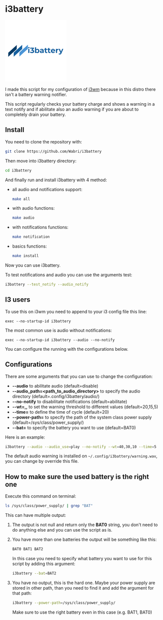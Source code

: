 # i3battery

![LOGO](LOGO.png)

I made this script for my configuration of [i3wm](i3wm.org) because in this distro there isn't a battery warning notifier.

This script regularly checks your battery charge and shows a warning in a text notify and if abilitate also an audio warning if you are about to completely drain your battery.

## Install

You need to clone the repository with:

```bash
git clone https://github.com/Wabri/i3battery
```

Then move into i3battery directory:

```bash
cd i3battery
```

And finally run and install i3battery with 4 method:


* all audio and notifications support:

    ```bash
    make all
    ```
    
* with audio functions:

    ```bash
    make audio
    ```

* with notifications functions:

    ```bash
    make notification
    ```

* basics functions:

    ```bash
    make install
    ```

Now you can use i3battery.

To test notifications and audio you can use the arguments test:

```bash
i3battery --test_notify --audio_notify
```

## I3 users

To use this on i3wm you need to append to your i3 config file this line:

```i3wm
exec --no-startup-id i3battery
```

The most common use is audio without notifications:

```i3wm
exec --no-startup-id i3battery --audio --no-notify
```

You can configure the running with the configurations below.

## Configurations

There are some arguments that you can use to change the configuration:

* **--audio** to abilitate audio (default=disable)
* **--audio_path=<path_to_audio_directory>** to specify the audio directory (default=.config/i3battery/audio/)
* **--no-notify** to disabilitate notifications (default=abilitate)
* **--wt=<wt1>,<wt2>,<wt3>** to set the warning threshold to different values (default=20,15,5)
* **--time=<value>** to define the time of cycle (default=20)
* **--power-path=<value>** to specify the path of the system class power supply (default=/sys/class/power_supply/)
* **--bat=<value>** to specify the battery you want to use (default=BAT0)

Here is an example:

```bash
i3battery --audio --audio_use=play --no-notify --wt=40,30,10 --time=5
```

The default audio warning is installed on `~/.config/i3battery/warning.wav`, you can change by override this file.

## How to make sure the used battery is the right one

Execute this command on terminal:

```Bash
ls /sys/class/power_supply/ | grep "BAT"
```

This can have multiple output:

1. The output is not null and return only the **BAT0** string, you don't need to do anything else and you can use the script as is.
2. You have more than one batteries the output will be something like this:

    ```Bash
    BAT0 BAT1 BAT2
    ```

    In this case you need to specify what battery you want to use for this script by adding this argument:

    ```Bash
    i3battery --bat=BAT2
    ```

3. You have no output, this is the hard one. Maybe your power supply are stored in other path, than you need to find it and add the argument for that path:

    ```Bash
    i3battery --power-path=/sys/class/power_supply/
    ```

    Make sure to use the right battery even in this case (e.g. BAT1, BAT0)

